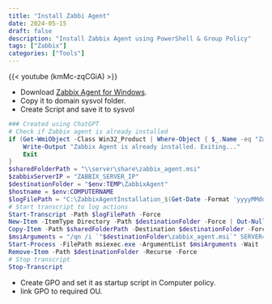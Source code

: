 ```yaml
---
title: "Install Zabbi Agent"
date: 2024-05-15
draft: false
description: "Install Zabbix Agent using PowerShell & Group Policy"
tags: ["Zabbix"]
categories: ["Tools"]
---
```


{{< youtube  (kmMc-zqCGiA) >}}

- Download [Zabbix Agent for Windows](https://www.zabbix.com/download_agents?version=6.4&release=6.4.14&os=Windows&os_version=Any&hardware=amd64&encryption=OpenSSL&packaging=MSI&show_legacy=0).
- Copy it to domain sysvol folder.
- Create Script and save it to sysvol
```PowerShell
### Created using ChatGPT
# Check if Zabbix agent is already installed
if (Get-WmiObject -Class Win32_Product | Where-Object { $_.Name -eq "Zabbix Agent (64-bit)" }) {
    Write-Output "Zabbix Agent is already installed. Exiting..."
    Exit
}
$sharedFolderPath = "\\server\share\zabbix_agent.msi"
$zabbixServerIP = "ZABBIX_SERVER_IP"
$destinationFolder = "$env:TEMP\ZabbixAgent"
$hostname = $env:COMPUTERNAME
$logFilePath = "C:\ZabbixAgentInstallation_$(Get-Date -Format 'yyyyMMdd_HHmmss').log"
# Start transcript to log actions
Start-Transcript -Path $logFilePath -Force
New-Item -ItemType Directory -Path $destinationFolder -Force | Out-Null
Copy-Item -Path $sharedFolderPath -Destination $destinationFolder -Force
$msiArguments = "/qn /i `"$destinationFolder\zabbix_agent.msi`" SERVER=$zabbixServerIP HOSTNAME=$hostname"
Start-Process -FilePath msiexec.exe -ArgumentList $msiArguments -Wait
Remove-Item -Path $destinationFolder -Recurse -Force
# Stop transcript
Stop-Transcript
```
- Create GPO and set it as startup script in Computer policy.
- link GPO to required OU.